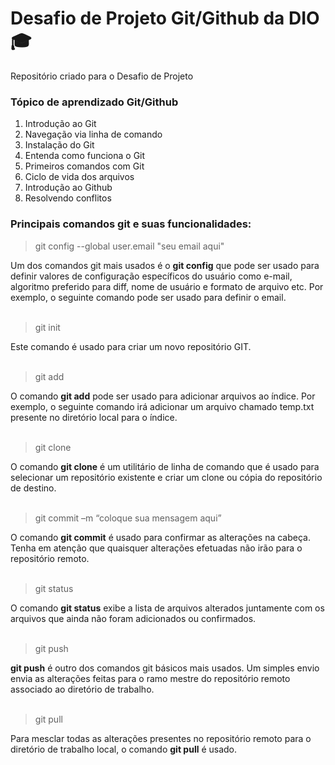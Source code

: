 # Desafio de Projeto Git/Github da DIO 🎓

Repositório criado para o Desafio de Projeto

### Tópico de aprendizado Git/Github

1. Introdução ao Git
2. Navegação via linha de comando
3. Instalação do Git
4. Entenda como funciona o Git
5. Primeiros comandos com Git
6. Ciclo de vida dos arquivos
7. Introdução ao Github
8. Resolvendo conflitos

### Principais comandos git e suas funcionalidades:


>  git config --global user.email "seu email aqui"

Um dos comandos git mais usados é o **git config** que pode ser usado para definir valores de configuração específicos do usuário como e-mail, algoritmo preferido para diff, nome de usuário e formato de arquivo etc. Por exemplo, o seguinte comando pode ser usado para definir o email.
<br><br/>
>  git init
 
Este comando é usado para criar um novo repositório GIT.
<br><br/>
>  git add

O comando **git add** pode ser usado para adicionar arquivos ao índice. Por exemplo, o seguinte comando irá adicionar um arquivo chamado temp.txt presente no diretório local para o índice.
<br><br/>
>  git clone

O comando __git clone__ é um utilitário de linha de comando que é usado para selecionar um repositório existente e criar um clone ou cópia do repositório de destino.
<br><br/>
>  git commit –m “coloque sua mensagem aqui”

O comando **git commit** é usado para confirmar as alterações na cabeça. Tenha em atenção que quaisquer alterações efetuadas não irão para o repositório remoto.
<br><br/>
>  git status

O comando **git status** exibe a lista de arquivos alterados juntamente com os arquivos que ainda não foram adicionados ou confirmados.
<br><br/>
>  git push

**git push** é outro dos comandos git básicos mais usados. Um simples envio envia as alterações feitas para o ramo mestre do repositório remoto associado ao diretório de trabalho.
<br><br/>
>  git pull

Para mesclar todas as alterações presentes no repositório remoto para o diretório de trabalho local, o comando __git pull__ é usado. 
